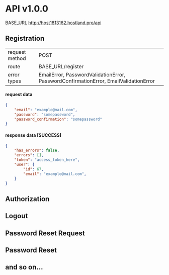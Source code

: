 # API v1.0.0

BASE_URL  http://host1813162.hostland.pro/api

## Registration

|        	        |                    	|
|----------------	|-------------------	|
| request method 	| POST              	|
| route          	| BASE_URL/register 	|
| error types    	| EmailError, PasswordValidationError, PasswordConfirmationError, EmailValidationError|

#### request data

```json
{
    "email": "example@mail.com",
    "password": "somepassword",
    "password_confirmation": "somepassword"
}
```
#### response data [SUCCESS]

```json
{
    "has_errors": false,
    "errors": [],
    "token": "access_token_here",
    "user": {
        "id": 67,
        "email": "example@mail.com",
    }
}
```

## Authorization

## Logout

## Password Reset Request

## Password Reset

## and so on...
